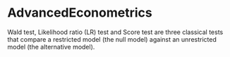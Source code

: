 # AdvancedEconometrics
Wald test, Likelihood ratio (LR) test and Score test are three classical tests that compare a restricted model (the null model) against an unrestricted model (the alternative model). 

